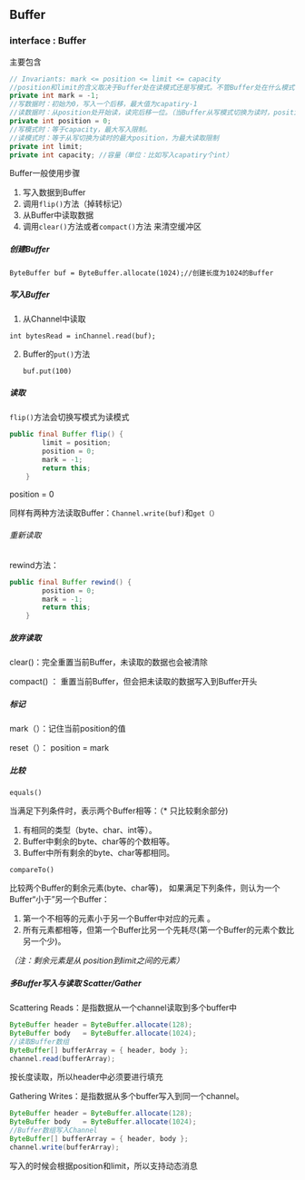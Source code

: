 ## Buffer

### interface : Buffer

主要包含

```java
// Invariants: mark <= position <= limit <= capacity
//position和limit的含义取决于Buffer处在读模式还是写模式。不管Buffer处在什么模式，capacity的含义总是一样的。
private int mark = -1;
//写数据时：初始为0，写入一个后移，最大值为capatiry-1
//读数据时：从position处开始读，读完后移一位。（当Buffer从写模式切换为读时，position置为0）
private int position = 0;
//写模式时：等于capacity，最大写入限制。
//读模式时：等于从写切换为读时的最大position，为最大读取限制
private int limit;
private int capacity; //容量（单位：比如写入capatiry个int）
```



Buffer一般使用步骤

1. 写入数据到Buffer
2. 调用`flip()`方法（掉转标记）
3. 从Buffer中读取数据
4. 调用`clear()`方法或者`compact()`方法 来清空缓冲区

##### 创建Buffer

`ByteBuffer buf = ByteBuffer.allocate(1024);//创建长度为1024的Buffer`

##### 写入Buffer

1. 从Channel中读取

`int bytesRead = inChannel.read(buf);`

2. Buffer的`put()`方法

   `buf.put(100)`

##### 读取

`flip()`方法会切换写模式为读模式

```java
public final Buffer flip() {
        limit = position;
        position = 0;
        mark = -1;
        return this;
    }
```



position = 0

同样有两种方法读取Buffer：`Channel.write(buf)`和`get（）`

###### 重新读取

rewind方法：

```java
public final Buffer rewind() {
        position = 0;
        mark = -1;
        return this;
    }
```

##### 放弃读取

clear()：完全重置当前Buffer，未读取的数据也会被清除

 compact() ： 重置当前Buffer，但会把未读取的数据写入到Buffer开头

##### 标记

mark（）：记住当前position的值

reset（）： position = mark

##### 比较

`equals()`

当满足下列条件时，表示两个Buffer相等：（* 只比较剩余部分)

1. 有相同的类型（byte、char、int等）。
2. Buffer中剩余的byte、char等的个数相等。
3. Buffer中所有剩余的byte、char等都相同。

`compareTo()`

比较两个Buffer的剩余元素(byte、char等)， 如果满足下列条件，则认为一个Buffer“小于”另一个Buffer：

1. 第一个不相等的元素小于另一个Buffer中对应的元素 。
2. 所有元素都相等，但第一个Buffer比另一个先耗尽(第一个Buffer的元素个数比另一个少)。

*（注：剩余元素是从 position到limit之间的元素）*



##### 多Buffer写入与读取 Scatter/Gather

Scattering Reads：是指数据从一个channel读取到多个buffer中

```java
ByteBuffer header = ByteBuffer.allocate(128);
ByteBuffer body   = ByteBuffer.allocate(1024);
//读取Buffer数组
ByteBuffer[] bufferArray = { header, body };
channel.read(bufferArray);
```

按长度读取，所以header中必须要进行填充



Gathering Writes：是指数据从多个buffer写入到同一个channel。

```java
ByteBuffer header = ByteBuffer.allocate(128);
ByteBuffer body   = ByteBuffer.allocate(1024);
//Buffer数组写入Channel
ByteBuffer[] bufferArray = { header, body };
channel.write(bufferArray);
```

写入的时候会根据position和limit，所以支持动态消息